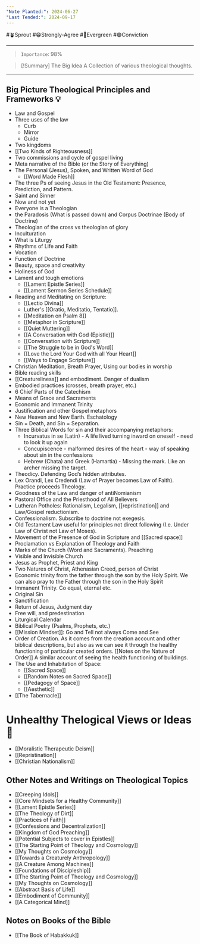 ```yaml
---
"Note Planted:": 2024-06-27
"Last Tended:": 2024-09-17
---
```

#🪴Sprout  #😁Strongly-Agree  #🌲Evergreen  #🟢Conviction 
****
>`Importance`: 98%
 
>[!Summary] The Big Idea
> A Collection of various theological thoughts.

* * *
## Big Picture Theological Principles and Frameworks 💡

- Law and Gospel
- Three uses of the law
	- Curb 
	- Mirror
	- Guide
- Two kingdoms
- [[Two Kinds of Righteousness]]
- Two commissions and cycle of gospel living
- Meta narrative of the Bible (or the Story of Everything)
- The Personal (Jesus), Spoken, and Written Word of God
	- [[Word Made Flesh]]
- The three Ps of seeing Jesus in the Old Testament: Presence, Prediction, and Pattern. 
- Saint and Sinner
- Now and not yet
- Everyone is a Theologian
- the Paradosis (What is passed down) and Corpus Doctrinae (Body of Doctrine)
- Theologian of the cross vs theologian of glory
- Inculturation
- What is Liturgy
- Rhythms of Life and Faith
- Vocation
- Function of Doctrine
- Beauty, space and creativity
- Holiness of God
- Lament and tough emotions
	- [[Lament Epistle Series]]
	- [[Lament Sermon Series Schedule]]
- Reading and Meditating on Scripture: 
	- [[Lectio Divina]]
	- Luther's [[Oratio, Meditatio, Tentatio]]. 
	- [[Meditation on Psalm 8]]
	- [[Metaphor in Scripture]]
	- [[Quiet Muttering]]
	- [[A Conversation with God (Epistle)]]
	- [[Conversation with Scripture]]
	- [[The Struggle to be in God's Word]]
	- [[Love the Lord Your God with all Your Heart]]
	- [[Ways to Engage Scripture]]
- Christian Meditation, Breath Prayer, Using our bodies in worship
- Bible reading skills
- [[Creatureliness]] and embodiment. Danger of dualism 
- Embodied practices (crosses, breath prayer, etc.)
- 6 Chief Parts of the Catechism
- Means of Grace and Sacraments
- Economic and Immanent Trinity 
- Justification and other Gospel metaphors
- New Heaven and New Earth. Eschatology  
- Sin = Death, and Sin = Separation. 
- Three Biblical Words for sin and their accompanying metaphors:
	- Incurvatus in se (Latin) - A life lived turning inward on oneself - need to look it up again
	- Concupiscence - malformed desires of the heart - way of speaking about sin in the confessions
	- Hebrew (Chata) and Greek (Hamartia) - Missing the mark. Like an archer missing the target.
- Theodicy. Defending God’s hidden attributes. 
- Lex Orandi, Lex Credendi (Law of Prayer becomes Law of Faith). Practice proceeds Theology.
- Goodness of the Law and danger of antiNomianism 
- Pastoral Office and the Priesthood of All Believers
- Lutheran Potholes: Rationalism, Legalism, [[repristination]] and Law/Gospel reductionism.
- Confessionalism. Subscribe to doctrine not exegesis.
- Old Testament Law useful for principles not direct following (I.e. Under Law of Christ not Law of Moses).
- Movement of the Presence of God in Scripture and [[Sacred space]]
- Proclamation vs Explanation of Theology and Faith
- Marks of the Church (Word and Sacraments). Preaching
- Visible and Invisible Church
- Jesus as Prophet, Priest and King
- Two Natures of Christ, Athenasian Creed, person of Christ
- Economic trinity from the father through the son by the Holy Spirit. We can also pray to the Father through the son in the Holy Spirit 
- Immanent Trinity. Co equal, eternal etc. 
- Original Sin
- Sanctification
- Return of Jesus, Judgment day
- Free will, and predestination 
- Liturgical Calendar 
- Biblical Poetry (Psalms, Prophets, etc.)
- [[Mission Mindset]]: Go and Tell not always Come and See
- Order of Creation. As it comes from the creation account and other biblical descriptions, but also as we can see it through the healthy functioning of particular created orders. [[Notes on the Nature of Order]] A similar account of seeing the health functioning of buildings.
- The Use and Inhabitation of Space:
	- [[Sacred Space]]
	- [[Random Notes on Sacred Space]]
	- [[Pedagogy of Space]]
	- [[Aesthetic]]
- [[The Tabernacle]]

# Unhealthy Thelogical Views or Ideas 🤢

- [[Moralistic Therapeutic Deism]]
- [[Repristination]]
- [[Christian Nationalism]]
## Other Notes and Writings on Theological Topics

- [[Creeping Idols]]
- [[Core Mindsets for a Healthy Community]]
- [[Lament Epistle Series]]
- [[The Theology of Dirt]]
- [[Practices of Faith]]
- [[Confessions and Decentralization]]
- [[Kingdom of God Preaching]]
- [[Potential Subjects to cover in Epistles]]
- [[The Starting Point of Theology and Cosmology]]
- [[My Thoughts on Cosmology]]
- [[Towards a Creaturely Anthropology]]
- [[A Creature Among Machines]]
- [[Foundations of Discipleship]]
- [[The Starting Point of Theology and Cosmology]]
- [[My Thoughts on Cosmology]]
- [[Abstract Basis of Life]]
- [[Embodiment of Community]]
- [[A Categorical Mind]]


## Notes on Books of the Bible 

- [[The Book of Habakkuk]]